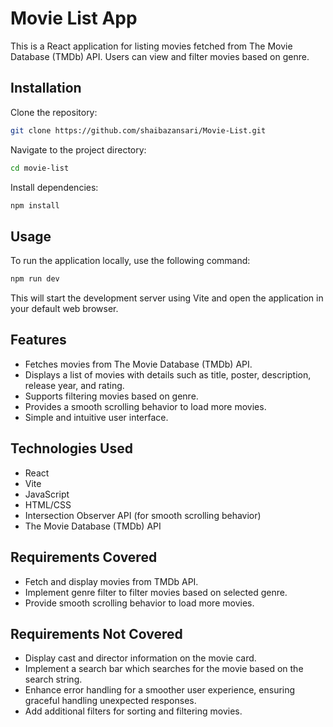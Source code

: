 # Movie List App

This is a React application for listing movies fetched from The Movie Database (TMDb) API. Users can view and filter movies based on genre.

## Installation

 Clone the repository:

```bash
git clone https://github.com/shaibazansari/Movie-List.git
```

 Navigate to the project directory:

```bash
cd movie-list
```

 Install dependencies:

```bash
npm install
```


## Usage

To run the application locally, use the following command:
```bash
npm run dev
```


This will start the development server using Vite and open the application in your default web browser.

## Features

- Fetches movies from The Movie Database (TMDb) API.
- Displays a list of movies with details such as title, poster, description, release year, and rating.
- Supports filtering movies based on genre.
- Provides a smooth scrolling behavior to load more movies.
- Simple and intuitive user interface.

## Technologies Used

- React
- Vite
- JavaScript
- HTML/CSS
- Intersection Observer API (for smooth scrolling behavior)
- The Movie Database (TMDb) API

## Requirements Covered

- Fetch and display movies from TMDb API.
- Implement genre filter to filter movies based on selected genre.
- Provide smooth scrolling behavior to load more movies.

## Requirements Not Covered
- Display cast and director information on the movie card.
- Implement a search bar which searches for the movie based on the search string.
- Enhance error handling for a smoother user experience, ensuring graceful handling unexpected responses.
- Add additional filters for sorting and filtering movies.

